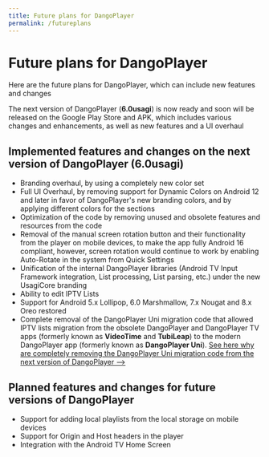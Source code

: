 ```yaml
---
title: Future plans for DangoPlayer
permalink: /futureplans
---
```

# Future plans for DangoPlayer
Here are the future plans for DangoPlayer, which can include new features and changes

The next version of DangoPlayer (**6.0usagi**) is now ready and soon will be released on the Google Play Store and APK, which includes various changes and enhancements, as well as new features and a UI overhaul

## Implemented features and changes on the next version of DangoPlayer (6.0usagi)
- Branding overhaul, by using a completely new color set
- Full UI Overhaul, by removing support for Dynamic Colors on Android 12 and later in favor of DangoPlayer's new branding colors, and by applying different colors for the sections
- Optimization of the code by removing unused and obsolete features and resources from the code
- Removal of the manual screen rotation button and their functionality from the player on mobile devices, to make the app fully Android 16 compliant, however, screen rotation would continue to work by enabling Auto-Rotate in the system from Quick Settings
- Unification of the internal DangoPlayer libraries (Android TV Input Framework integration, List processing, List parsing, etc.) under the new UsagiCore branding
- Ability to edit IPTV Lists
- Support for Android 5.x Lollipop, 6.0 Marshmallow, 7.x Nougat and 8.x Oreo restored
- Complete removal of the DangoPlayer Uni migration code that allowed IPTV lists migration from the obsolete DangoPlayer and DangoPlayer TV apps (formerly known as **VideoTime** and **TubiLeap**) to the modern DangoPlayer app (formerly known as **DangoPlayer Uni**). <a href="https://brunochanrio.github.io/DangoPlayer/2025/videotime-migration-removal/">See here why are completely removing the  DangoPlayer Uni migration code from the next version of DangoPlayer --></a>

## Planned features and changes for future versions of DangoPlayer
- Support for adding local playlists from the local storage on mobile devices
- Support for Origin and Host headers in the player
- Integration with the Android TV Home Screen
